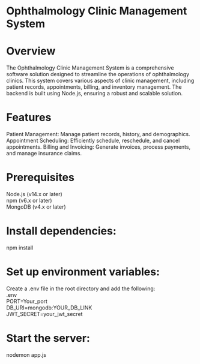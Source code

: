 # Ophthalmology Clinic Management System

# Overview
The Ophthalmology Clinic Management System is a comprehensive software solution designed to streamline the operations of ophthalmology clinics. This system covers various aspects of clinic management, including patient records, appointments, billing, and inventory management. The backend is built using Node.js, ensuring a robust and scalable solution.

# Features
Patient Management: Manage patient records, history, and demographics.
Appointment Scheduling: Efficiently schedule, reschedule, and cancel appointments.
Billing and Invoicing: Generate invoices, process payments, and manage insurance claims.

# Prerequisites
Node.js (v14.x or later) <br>
npm (v6.x or later) <br>
MongoDB (v4.x or later)<br>

# Install dependencies:
npm install

# Set up environment variables:
Create a .env file in the root directory and add the following: <br>
.env <br>
PORT=Your_port <br>
DB_URI=mongodb:YOUR_DB_LINK <br>
JWT_SECRET=your_jwt_secret <br>

# Start the server:
nodemon app.js
